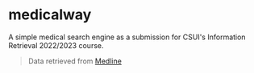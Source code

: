 # medicalway

A simple medical search engine as a submission for CSUI's Information Retrieval 2022/2023 course. 

> Data retrieved from [Medline](https://www.medline.com/)
